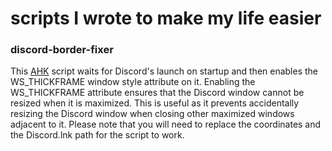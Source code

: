 # scripts I wrote to make my life easier

### discord-border-fixer

This [AHK](https://www.autohotkey.com/) script waits for Discord's launch on startup and then enables the WS_THICKFRAME window style attribute on it. Enabling the WS_THICKFRAME attribute ensures that the Discord window cannot be resized when it is maximized. This is useful as it prevents accidentally resizing the Discord window when closing other maximized windows adjacent to it.
Please note that you will need to replace the coordinates and the Discord.lnk path for the script to work.
